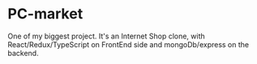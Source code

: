 # PC-market
One of my biggest project. It's an Internet Shop clone, with React/Redux/TypeScript on FrontEnd side and mongoDb/express on the backend.
